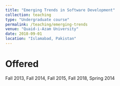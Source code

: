 ```yaml
---
title: "Emerging Trends in Software Development"
collection: teaching
type: "Undergraduate course"
permalink: /teaching/emerging-trends
venue: "Quaid-i-Azam University"
date: 2018-09-01
location: "Islamabad, Pakistan"
---
```










Offered
======
Fall 2013, Fall 2014, Fall 2015, Fall 2018, Spring 2014
